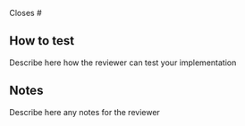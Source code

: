 Closes #<issue-number>

## How to test

Describe here how the reviewer can test your implementation

## Notes

Describe here any notes for the reviewer
